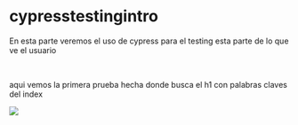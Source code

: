 # cypresstestingintro
<p>En esta parte veremos el uso de cypress para el testing esta parte de lo que ve el usuario</p>
<br>
<p>aqui vemos la primera prueba hecha donde busca el h1 con palabras claves del index</p>
<img src="https://user-images.githubusercontent.com/33709574/176010002-fb7baeb4-f576-47cf-84b3-f19c610fe70c.png">
